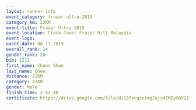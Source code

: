```yaml
---
layout: runner-info 
event_category: fraser-ultra-2019 
category_km: 22KM 
event-title: Fraser Ultra 2019 
event-location: Clock Tower Fraser Hill Malaysia 
event-logo: 
event-date: 08-17-2019 
overall_rank: 24
gender_rank: 20
bib: 2211
first_name: Chuon Ghee
last_name: Chew
distance: 22KM
category: 22KM
gender: Male
finish_time: 2-52-48
certificate: https://drive.google.com/file/d/18fvcqintmg2ajz47MEyXQVG3iSIX4vU5/view?usp=sharing
---
```

